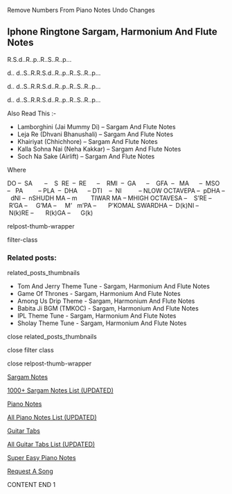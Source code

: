 
Remove Numbers From Piano Notes
Undo Changes



## Iphone Ringtone Sargam, Harmonium And Flute Notes



R.S.d..R..p..R..S..R..p…



d.. d..S..R.R.S.d..R..p..R..S..R..p…



d.. d..S..R.R.S.d..R..p..R..S..R..p…



d.. d..S..R.R.S.d..R..p..R..S..R..p…



Also Read This :-



* Lamborghini (Jai Mummy Di) – Sargam And Flute Notes
* Leja Re (Dhvani Bhanushali) – Sargam And Flute Notes
* Khairiyat (Chhichhore) – Sargam And Flute Notes
* Kalla Sohna Nai (Neha Kakkar) – Sargam And Flute Notes
* Soch Na Sake (Airlift) – Sargam And Flute Notes



Where



DO –  SA       –    S  RE  –  RE      –    RMI  –  GA      –    GFA  –   MA      –  MSO  –   PA         – PLA  –  DHA      – DTI    –  NI          – NLOW OCTAVEPA –  pDHA –  dNI –  nSHUDH MA – m        TIWAR MA – MHIGH OCTAVESA –    S’RE –     R’GA –     G’MA –     M’   m’PA –       P’KOMAL SWARDHA –  D(k)NI –       N(k)RE –       R(k)GA –      G(k)



relpost-thumb-wrapper

filter-class

### Related posts:

related_posts_thumbnails

* Tom And Jerry Theme Tune - Sargam, Harmonium And Flute Notes
* Game Of Thrones - Sargam, Harmonium And Flute Notes
* Among Us Drip Theme - Sargam, Harmonium And Flute Notes
* Babita Ji BGM (TMKOC) - Sargam, Harmonium And Flute Notes
* IPL Theme Tune - Sargam, Harmonium And Flute Notes
* Sholay Theme Tune - Sargam, Harmonium And Flute Notes

close related_posts_thumbnails

close filter class

close relpost-thumb-wrapper

[Sargam Notes](https://www.notationsworld.com/sargam-notes.html)

[1000+ Sargam Notes List (UPDATED)](https://www.notationsworld.com/all-songs-list-sargam-notes.html)

[Piano Notes](https://www.notationsworld.com/piano-notes.html)

[All Piano Notes List (UPDATED)](https://www.notationsworld.com/all-songs-list-piano-notes.html)

[Guitar Tabs](https://www.notationsworld.com/guitar-tabs.html)

[All Guitar Tabs List (UPDATED)](https://www.notationsworld.com/all-songs-list-guitar-tabs.html)

[Super Easy Piano Notes](https://studywall.in/)

[Request A Song](https://www.notationsworld.com/request-a-song.html)

CONTENT END 1

